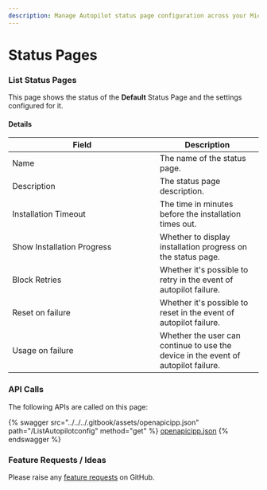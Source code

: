 ```yaml
---
description: Manage Autopilot status page configuration across your Microsoft 365 tenants.
---
```


# Status Pages

### List Status Pages

This page shows the status of the **Default** Status Page and the settings configured for it.

#### Details <a href="#liststatuspages-details" id="liststatuspages-details"></a>

<table><thead><tr><th width="281">Field</th><th>Description</th></tr></thead><tbody><tr><td>Name</td><td>The name of the status page.</td></tr><tr><td>Description</td><td>The status page description.</td></tr><tr><td>Installation Timeout</td><td>The time in minutes before the installation times out.</td></tr><tr><td>Show Installation Progress</td><td>Whether to display installation progress on the status page.</td></tr><tr><td>Block Retries</td><td>Whether it's possible to retry in the event of autopilot failure.</td></tr><tr><td>Reset on failure</td><td>Whether it's possible to reset in the event of autopilot failure.</td></tr><tr><td>Usage on failure</td><td>Whether the user can continue to use the device in the event of autopilot failure.</td></tr></tbody></table>

### API Calls

The following APIs are called on this page:

{% swagger src="../../../.gitbook/assets/openapicipp.json" path="/ListAutopilotconfig" method="get" %}
[openapicipp.json](../../../.gitbook/assets/openapicipp.json)
{% endswagger %}

### Feature Requests / Ideas

Please raise any [feature requests](https://github.com/KelvinTegelaar/CIPP/issues/new?assignees=\&labels=\&template=feature\_request.md\&title=FEATURE+REQUEST%3A+) on GitHub.
